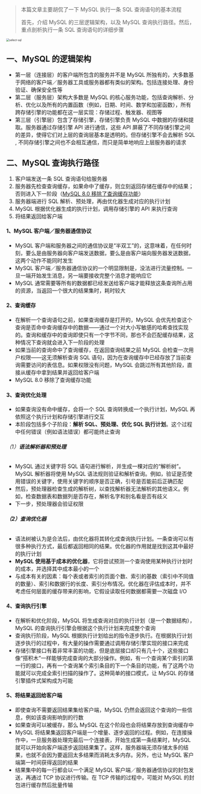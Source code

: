 > 本篇文章主要胡侃了一下 MySQL 执行一条 SQL 查询语句的基本流程
>
> 首先，介绍 MySQL 的三层逻辑架构，以及 MySQL 查询执行路径。然后，重点剖析执行一条 SQL 查询语句的详细步骤



<img src="D:\ResourcesData\blog.backUp\MySQL\sql-analyze-01\img\select-sql.png" alt="select-sql" style="zoom:50%;" />

## 一、MySQL 的逻辑架构

- 第一层（连接层）的客户端所包含的服务并不是 MySQL 所独有的，大多数基于网络的客户端／服务器工具或服务器都有类似的架构。包括连接处理、身份验证、确保安全性等
- 第二层（服务层）架构大多数是 MySQL 的核心服务功能，包括查询解析、分析、优化以及所有的内置函数（例如，日期、时间、数学和加密函数），所有跨存储引擎的功能都在这一层实现：存储过程、触发器、视图等
- 第三层（引擎层）包含了存储引擎，存储引擎负责 MySQL 中数据的存储和提取。服务器通过存储引擎 API 进行通信，这些 API 屏蔽了不同存储引擎之间的差异，使得它们对上层的查询层基本是透明的。但存储引擎不会去解析 SQL , 不同存储引擎之间也不会相互通信，而只是简单地响应上层服务器的请求



## 二、MySQL 查询执行路径

1. 客户端发送一条 SQL 查询语句给服务器
2. 服务器先检查查询缓存，如果命中了缓存，则立刻返回存储在缓存中的结果；否则进入下一阶段（<u>MySQL 8.0 移除了查询缓存功能</u>）
3. 服务器端进行 SQL 解析、预处理，再由优化器生成对应的执行计划
4. MySQL 根据优化器生成的执行计划，调用存储引擎的 API 来执行查询
5. 将结果返回给客户端



#### 1、**MySQL 客户端／服务器通信协议**

- MySQL 客户端和服务器之间的通信协议是“半双工”的，这意味着，在任何时刻，要么是由服务器向客户端发送数据，要么是由客户端向服务器发送数据，这两个动作不能同时发生
- MySQL 客户端／服务器通信协议的一个明显限制是，没法进行流量控制。一旦一端开始发生消息，另一端要接收完整个消息才能响应它
- MySQL 通常需要等所有的数据都已经发送给客户端才能释放这条查询所占用的资源，当返回一个很大的结果集时，耗时较大



#### 2、**查询缓存**

- 在解析一个查询语句之前，如果查询缓存是打开的，MySQL 会优先检查这个查询是否命中查询缓存中的数据——通过一个对大小写敏感的哈希查找实现的。查询和缓存中的查询即使只有一个字节不同，那也不会匹配缓存结果，这种情况下查询就会进入下一阶段的处理
- 如果当前的查询命中了查询缓存，在返回查询结果之前 MySQL 会检查一次用户权限——这无须解析查询 SQL 语句，因为在查询缓存中已经存放了当前查询需要访问的表信息。如果权限没有问题，MySQL 会跳过所有其他阶段，直接从缓存中拿到结果并返回给客户端
- MySQL 8.0 移除了查询缓存功能



#### 3、**查询优化处理**

- 如果查询没有命中缓存，会将一个 SQL 查询转换成一个执行计划，MySQL 再依照这个执行计划和存储引擎进行交互
- 本阶段包括多个子阶段：**解析 SQL、预处理、优化 SQL 执行计划**。这个过程中任何错误（例如语法错误）都可能终止查询

###### （1）**语法解析器和预处理**

- MySQL 通过关键字将 SQL 语句进行解析，并生成一棵对应的“解析树”。MySQL 解析器将使用 MySQL 语法规则验证和解析查询。例如，验证是否使用错误的关键字，使用关键字的顺序是否正确，引号是否能前后正确匹配
- 然后，预处理器检查生成的解析树，以查找解析器无法解析的其他语义。例如，检查数据表和数据列是否存在，解析名字和别名看是否有歧义
- 下一步，预处理器会验证权限

###### **（2）查询优化器**

- 语法树被认为是合法后，由优化器将其转化成查询执行计划。一条查询可以有很多种执行方式，最后都返回相同的结果。优化器的作用就是找到这其中最好的执行计划
- **MySQL 使用基于成本的优化器**，它将尝试预测一个查询使用某种执行计划时的成本，并选择其中成本最小的一个
- 与成本有关的因素：每个表或者索引的页面个数、索引的基数（索引中不同值的数量）、索引和数据行的长度、索引分布情况。优化器在评估成本时，并不考虑任何层面的缓存带来的影响，它假设读取任何数据都需要一次磁盘 I/O



#### **4、查询执行引擎**

- 在解析和优化阶段，MySQL 将生成查询对应的执行计划（是一个数据结构），MySQL 的查询执行引擎会根据这个执行计划来完成整个查询
- 查询执行阶段，MySQL 根据执行计划给出的指令逐步执行。在根据执行计划逐步执行的过程中，有大量的操作需要通过调用存储引擎实现的接口来完成
- 存储引擎接口有着非常丰富的功能，但是底层接口却只有几十个，这些接口像“搭积木”一样能够完成查询的大部分操作。例如，有一个查询某个索引的第一行的接口，再有一个查询某个索引条目的下一个条目的功能，有了这两个功能就可以完成全索引扫描的操作了。这种简单的接口模式，让 MySQL 的存储引擎插件式架构成为可能



#### **5、将结果返回给客户端**

- 即使查询不需要返回结果集给客户端，MySQL 仍然会返回这个查询的一些信息，例如该查询影响到的行数
- 如果查询可以被缓存，那么 MySQL 在这个阶段也会将结果存放到查询缓存中
- MySQL 将结果集返回客户端是一个增量、逐步返回的过程。例如，在连接操作中，一旦服务器处理完最后一个连接表，开始生成第一条结果时，MySQL 就可以开始向客户端逐步返回结果集了。这样，服务器端无须存储太多的结果，也就不会因为要返回太多结果而消耗太多内存。另外，也让 MySQL 客户端第一时间获得返回的结果
- 结果集中的每一行都会以一个满足 MySQL 客户端／服务器通信协议的封包发送，再通过 TCP 协议进行传输。在 TCP 传输的过程中，可能对 MySQL 的封包进行缓存然后批量传输